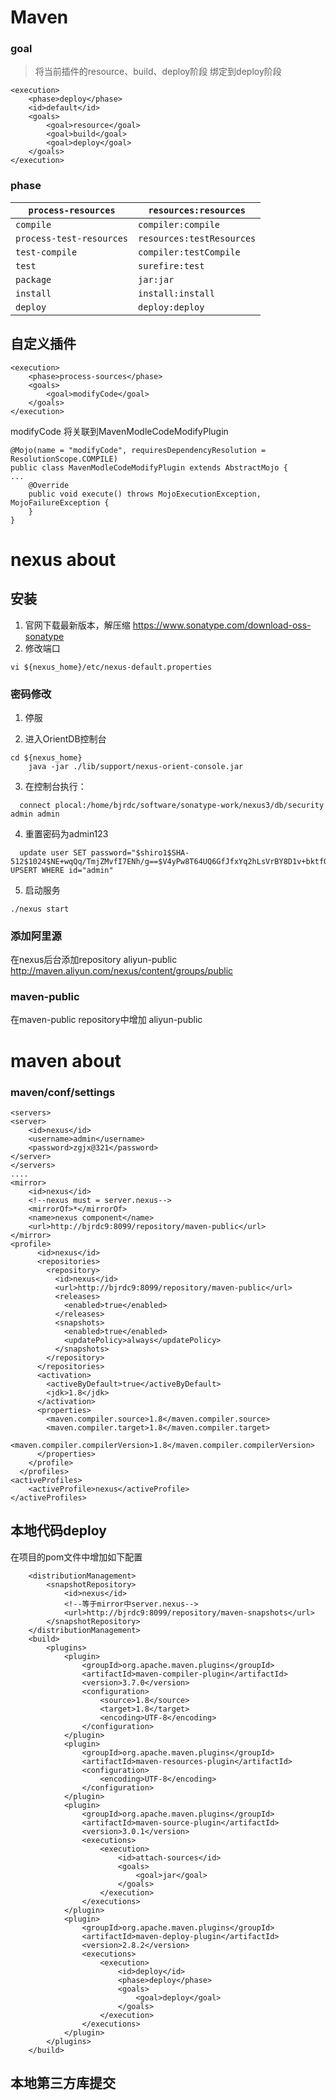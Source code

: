 Maven
========

### goal

> 将当前插件的resource、build、deploy阶段 绑定到deploy阶段

```
<execution>
    <phase>deploy</phase>
    <id>default</id>
    <goals>
        <goal>resource</goal>
        <goal>build</goal>
        <goal>deploy</goal>
    </goals>
</execution>
```



### phase



| `process-resources`      | `resources:resources`     |
| ------------------------ | ------------------------- |
| `compile`                | `compiler:compile`        |
| `process-test-resources` | `resources:testResources` |
| `test-compile`           | `compiler:testCompile`    |
| `test`                   | `surefire:test`           |
| `package`                | `jar:jar`                 |
| `install`                | `install:install`         |
| `deploy`                 | `deploy:deploy`           |

## 自定义插件



```
<execution>
	<phase>process-sources</phase>
    <goals>
    	<goal>modifyCode</goal>
    </goals>
</execution>
```

modifyCode 将关联到MavenModleCodeModifyPlugin

```
@Mojo(name = "modifyCode", requiresDependencyResolution = ResolutionScope.COMPILE)
public class MavenModleCodeModifyPlugin extends AbstractMojo {
...
	@Override
	public void execute() throws MojoExecutionException, MojoFailureException {
	}
}
```



# nexus about 

## 安装
1. 官网下载最新版本，解压缩
	https://www.sonatype.com/download-oss-sonatype
2. 修改端口
```
vi ${nexus_home}/etc/nexus-default.properties
```
### 密码修改
1. 停服

2. 进入OrientDB控制台
	
```
cd ${nexus_home}
	java -jar ./lib/support/nexus-orient-console.jar
```

3. 在控制台执行：
```
  connect plocal:/home/bjrdc/software/sonatype-work/nexus3/db/security admin admin
```
4. 重置密码为admin123
```
  update user SET password="$shiro1$SHA-512$1024$NE+wqQq/TmjZMvfI7ENh/g==$V4yPw8T64UQ6GfJfxYq2hLsVrBY8D1v+bktfOxGdt4b/9BthpWPNUy/CBk6V9iA0nHpzYzJFWO8v/tZFtES8CA==" UPSERT WHERE id="admin"
```
5. 启动服务

```
./nexus start
```

###  添加阿里源
在nexus后台添加repository aliyun-public
http://maven.aliyun.com/nexus/content/groups/public

### maven-public
在maven-public repository中增加 aliyun-public 

# maven about
### maven/conf/settings 
```
<servers>
<server>
	<id>nexus</id>
	<username>admin</username>
	<password>zgjx@321</password>
</server>
</servers>
....
<mirror>
    <id>nexus</id>
    <!--nexus must = server.nexus-->
    <mirrorOf>*</mirrorOf>
    <name>nexus component</name>
    <url>http://bjrdc9:8099/repository/maven-public</url>
</mirror>
<profile>  
      <id>nexus</id>
      <repositories>
        <repository>
          <id>nexus</id>
          <url>http://bjrdc9:8099/repository/maven-public</url>
          <releases>
            <enabled>true</enabled>
          </releases>
          <snapshots>
            <enabled>true</enabled>
            <updatePolicy>always</updatePolicy>
          </snapshots>
        </repository>
      </repositories>
      <activation>
        <activeByDefault>true</activeByDefault>      
        <jdk>1.8</jdk>
      </activation>
      <properties>
        <maven.compiler.source>1.8</maven.compiler.source>
        <maven.compiler.target>1.8</maven.compiler.target>
        <maven.compiler.compilerVersion>1.8</maven.compiler.compilerVersion>
      </properties>
    </profile>
  </profiles>
<activeProfiles>
    <activeProfile>nexus</activeProfile>
</activeProfiles>
```


## 本地代码deploy
在项目的pom文件中增加如下配置
```
	<distributionManagement>
		<snapshotRepository>
			<id>nexus</id>
			<!--等于mirror中server.nexus-->
			<url>http://bjrdc9:8099/repository/maven-snapshots</url>
		</snapshotRepository>
	</distributionManagement>
	<build>
		<plugins>
			<plugin>
				<groupId>org.apache.maven.plugins</groupId>
				<artifactId>maven-compiler-plugin</artifactId>
				<version>3.7.0</version>
				<configuration>
					<source>1.8</source>
					<target>1.8</target>
					<encoding>UTF-8</encoding>
				</configuration>
			</plugin>
			<plugin>
				<groupId>org.apache.maven.plugins</groupId>
				<artifactId>maven-resources-plugin</artifactId>
				<configuration>
					<encoding>UTF-8</encoding>
				</configuration>
			</plugin>
			<plugin>
				<groupId>org.apache.maven.plugins</groupId>
				<artifactId>maven-source-plugin</artifactId>
				<version>3.0.1</version>
				<executions>
					<execution>
						<id>attach-sources</id>
						<goals>
							<goal>jar</goal>
						</goals>
					</execution>
				</executions>
			</plugin>
			<plugin>
				<groupId>org.apache.maven.plugins</groupId>
				<artifactId>maven-deploy-plugin</artifactId>
				<version>2.8.2</version>
				<executions>
					<execution>
						<id>deploy</id>
						<phase>deploy</phase>
						<goals>
							<goal>deploy</goal>
						</goals>
					</execution>
				</executions>
			</plugin>
		</plugins>
	</build>
```

## 本地第三方库提交

